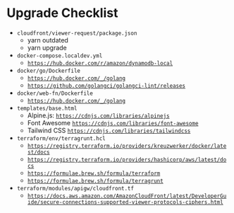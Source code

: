 # Upgrade Checklist

- `cloudfront/viewer-request/package.json`
  - yarn outdated
  - yarn upgrade
- `docker-compose.localdev.yml`
  - [`https://hub.docker.com/r/amazon/dynamodb-local`](https://hub.docker.com/r/amazon/dynamodb-local)
- `docker/go/Dockerfile`
  - [`https://hub.docker.com/_/golang`](https://hub.docker.com/_/golang)
  - [`https://github.com/golangci/golangci-lint/releases`](https://github.com/golangci/golangci-lint/releases)
- `docker/web-fn/Dockerfile`
  - [`https://hub.docker.com/_/golang`](https://hub.docker.com/_/golang)
- `templates/base.html`
  - Alpine.js: [`https://cdnjs.com/libraries/alpinejs`](https://cdnjs.com/libraries/alpinejs)
  - Font Awesome [`https://cdnjs.com/libraries/font-awesome`](https://cdnjs.com/libraries/font-awesome)
  - Tailwind CSS [`https://cdnjs.com/libraries/tailwindcss`](https://cdnjs.com/libraries/tailwindcss)
- `terraform/env/terragrunt.hcl`
  - [`https://registry.terraform.io/providers/kreuzwerker/docker/latest/docs`](https://registry.terraform.io/providers/kreuzwerker/docker/latest/docs)
  - [`https://registry.terraform.io/providers/hashicorp/aws/latest/docs`](https://registry.terraform.io/providers/hashicorp/aws/latest/docs)
  - [`https://formulae.brew.sh/formula/terraform`](https://formulae.brew.sh/formula/terraform)
  - [`https://formulae.brew.sh/formula/terragrunt`](https://formulae.brew.sh/formula/terragrunt)
- `terraform/modules/apigw/cloudfront.tf`
  - [`https://docs.aws.amazon.com/AmazonCloudFront/latest/DeveloperGuide/secure-connections-supported-viewer-protocols-ciphers.html`](https://docs.aws.amazon.com/AmazonCloudFront/latest/DeveloperGuide/secure-connections-supported-viewer-protocols-ciphers.html)
